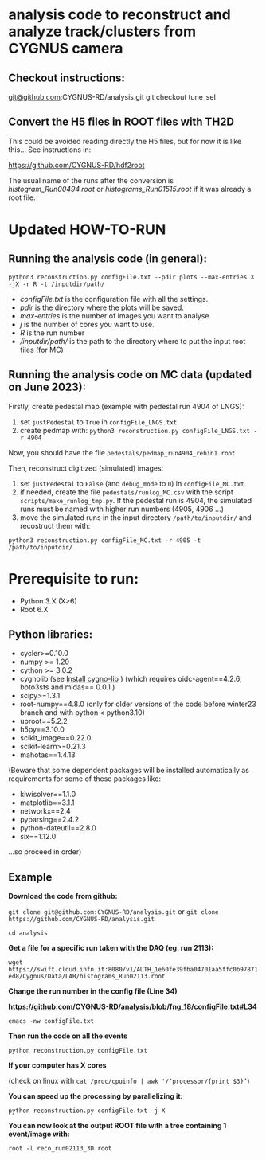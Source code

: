 # analysis code to reconstruct and analyze track/clusters from CYGNUS camera

## Checkout instructions:
git@github.com:CYGNUS-RD/analysis.git
git checkout tune_sel

## Convert the H5 files in ROOT files with TH2D
This could be avoided reading directly the H5 files, but for now it is like this...
See instructions in:

https://github.com/CYGNUS-RD/hdf2root

The usual name of the runs after the conversion is *histogram_Run00494.root*
or *histograms_Run01515.root* if it was already a root file.


# Updated HOW-TO-RUN
## Running the analysis code (in general):

`python3 reconstruction.py configFile.txt --pdir plots --max-entries X -jX -r R -t /inputdir/path/`

- *configFile.txt* is the configuration file with all the settings.
- *pdir* is the directory where the plots will be saved.
- *max-entries* is the number of images you want to analyse.
- *j* is the number of cores you want to use.
- *R* is the run number 
- */inputdir/path/* is the path to the directory where to put the input root files (for MC)



## Running the analysis code on MC data (updated on June 2023):
Firstly, create pedestal map (example with pedestal run 4904 of LNGS):
1. set `justPedestal` to `True` in `configFile_LNGS.txt`
2. create pedmap with: `python3 reconstruction.py configFile_LNGS.txt -r 4904`
 
Now, you should have the file `pedestals/pedmap_run4904_rebin1.root`

Then, reconstruct digitized (simulated) images:
1. set `justPedestal` to `False` (and `debug_mode` to `0`) in `configFile_MC.txt`
2. if needed, create the file `pedestals/runlog_MC.csv` with the script `scripts/make_runlog_tmp.py`. If the pedestal run is 4904, the simulated runs must be named with higher run numbers (4905, 4906 ...)
3. move the simulated runs in the input directory `/path/to/inputdir/` and recostruct them with:

`python3 reconstruction.py configFile_MC.txt -r 4905 -t /path/to/inputdir/`



# Prerequisite to run:
- Python 3.X (X>6)
- Root 6.X

## Python libraries:
- cycler>=0.10.0
- numpy >= 1.20
- cython >= 3.0.2
- cygnolib (see [Install cygno-lib](https://github.com/CYGNUS-RD/cygno?tab=readme-ov-file#install-the-cygno-library) )
  (which requires oidc-agent==4.2.6, boto3sts and midas== 0.0.1 )
- scipy>=1.3.1
- root-numpy==4.8.0 (only for older versions of the code before winter23 branch and with python < python3.10)
- uproot==5.2.2
- h5py==3.10.0
- scikit_image==0.22.0
- scikit-learn>=0.21.3
- mahotas==1.4.13
 

(Beware that some dependent packages will be installed automatically as requirements for some of these packages like:
 - kiwisolver==1.1.0
 - matplotlib==3.1.1
 - networkx==2.4
 - pyparsing==2.4.2
 - python-dateutil==2.8.0
 - six==1.12.0


...so proceed in order)

## Example

**Download the code from github:**

`git clone git@github.com:CYGNUS-RD/analysis.git`
or
`git clone https://github.com/CYGNUS-RD/analysis.git`

`cd analysis`


**Get a file for a specific run taken with the DAQ (eg. run 2113):**

`wget https://swift.cloud.infn.it:8080/v1/AUTH_1e60fe39fba04701aa5ffc0b97871ed8/Cygnus/Data/LAB/histograms_Run02113.root`


**Change the run number in the config file (Line 34)**

**https://github.com/CYGNUS-RD/analysis/blob/fng_18/configFile.txt#L34**

`emacs -nw configFile.txt`


**Then run the code on all the events**

`python reconstruction.py configFile.txt`


**If your computer has X cores**

(check  on linux with `cat /proc/cpuinfo | awk '/^processor/{print $3}’`)


**You can speed up the processing by parallelizing it:**

`python reconstruction.py configFile.txt -j X`


**You can now look at the output ROOT file with a tree containing 1 event/image with:**

`root -l reco_run02113_3D.root`
